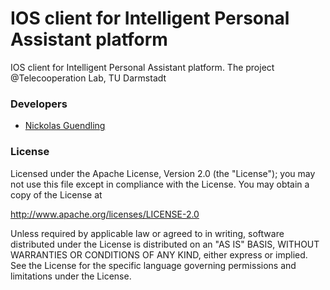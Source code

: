 # IOS client for Intelligent Personal Assistant platform

IOS client for Intelligent Personal Assistant platform. The project @Telecooperation Lab, TU Darmstadt

### Developers
* [Nickolas Guendling](https://github.com/nickolasguendling)

### License
Licensed under the Apache License, Version 2.0 (the "License");
you may not use this file except in compliance with the License.
You may obtain a copy of the License at

   http://www.apache.org/licenses/LICENSE-2.0

Unless required by applicable law or agreed to in writing, software
distributed under the License is distributed on an "AS IS" BASIS,
WITHOUT WARRANTIES OR CONDITIONS OF ANY KIND, either express or implied.
See the License for the specific language governing permissions and
limitations under the License.
